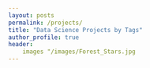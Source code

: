 ```yaml
---
layout: posts 
permalink: /projects/
title: "Data Science Projects by Tags"
author_profile: true
header:
    images "/images/Forest_Stars.jpg
---
```

